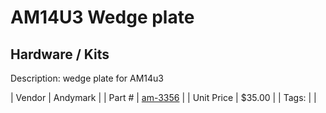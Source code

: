 # AM14U3 Wedge plate
## Hardware / Kits
Description: 	wedge plate for AM14u3 

| Vendor | Andymark | 
| Part # | [am-3356](http://www.andymark.com/AM14U3-Wedge-Plate-p/am-3356.htm) | 
| Unit Price | $35.00 | 
| Tags: |  | 
